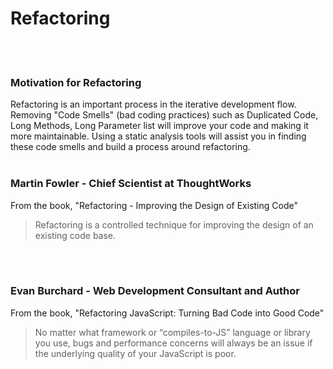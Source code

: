 # Refactoring

<br/><br/>

### Motivation for Refactoring

Refactoring is an important process in the iterative development flow. Removing "Code Smells" (bad coding practices) such as Duplicated Code, Long Methods, Long Parameter list will improve your code and making it more maintainable. Using a static analysis tools will assist you in finding these code smells and build a process around refactoring.
<br/><br/>


### Martin Fowler - Chief Scientist at ThoughtWorks

 From the book, "Refactoring - Improving the Design of Existing Code"

 > Refactoring is a controlled technique for improving the design of an existing code base.

<br/><br/>

### Evan Burchard - Web Development Consultant and Author

 From the book, "Refactoring JavaScript: Turning Bad Code into Good Code"

 > No matter what framework or
“compiles-to-JS” language or library you use, bugs and performance concerns
will always be an issue if the underlying quality of your JavaScript is poor.

<br/><br/>
